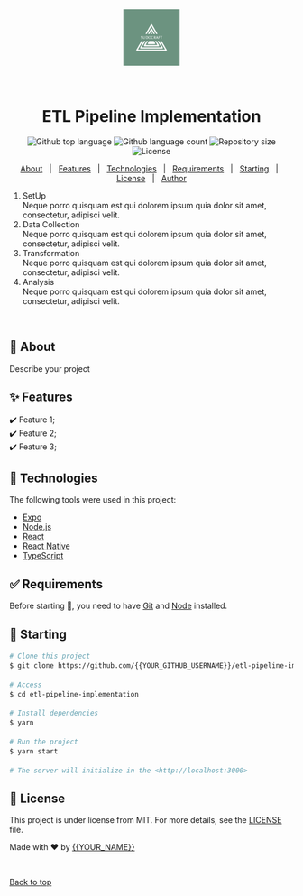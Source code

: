 <div align="center" id="top"> 
  <img src="./data/images/25346168.png" alt="ETL Pipeline Implementation" style="height:100px" />

  &#xa0;

  <!-- <a href="https://etlpipelineimplementation.netlify.app">Demo</a> -->
</div>

<h1 align="center">ETL Pipeline Implementation</h1>

<p align="center">
  <img alt="Github top language" src="https://img.shields.io/github/languages/top/{{YOUR_GITHUB_USERNAME}}/etl-pipeline-implementation?color=56BEB8">

  <img alt="Github language count" src="https://img.shields.io/github/languages/count/{{YOUR_GITHUB_USERNAME}}/etl-pipeline-implementation?color=56BEB8">

  <img alt="Repository size" src="https://img.shields.io/github/repo-size/{{YOUR_GITHUB_USERNAME}}/etl-pipeline-implementation?color=56BEB8">

  <img alt="License" src="https://img.shields.io/github/license/{{YOUR_GITHUB_USERNAME}}/etl-pipeline-implementation?color=56BEB8">

  <!-- <img alt="Github issues" src="https://img.shields.io/github/issues/{{YOUR_GITHUB_USERNAME}}/etl-pipeline-implementation?color=56BEB8" /> -->

  <!-- <img alt="Github forks" src="https://img.shields.io/github/forks/{{YOUR_GITHUB_USERNAME}}/etl-pipeline-implementation?color=56BEB8" /> -->

  <!-- <img alt="Github stars" src="https://img.shields.io/github/stars/{{YOUR_GITHUB_USERNAME}}/etl-pipeline-implementation?color=56BEB8" /> -->
</p>

<!-- Status -->

<!-- <h4 align="center"> 
	🚧  ETL Pipeline Implementation 🚀 Under construction...  🚧
</h4> 

<hr> -->

<p align="center">
  <a href="#dart-about">About</a> &#xa0; | &#xa0; 
  <a href="#sparkles-features">Features</a> &#xa0; | &#xa0;
  <a href="#rocket-technologies">Technologies</a> &#xa0; | &#xa0;
  <a href="#white_check_mark-requirements">Requirements</a> &#xa0; | &#xa0;
  <a href="#checkered_flag-starting">Starting</a> &#xa0; | &#xa0;
  <a href="#memo-license">License</a> &#xa0; | &#xa0;
  <a href="https://github.com/{{YOUR_GITHUB_USERNAME}}" target="_blank">Author</a>
</p>

<head>
  <link rel="stylesheet" href="./data/css/style.css">
</head>
<!-- inspired by https://adobe.ly/3SZ9MC5 -->
<ol>
  <li style="--accent-color: #FF6F00">
    <div class="icon"><i class="fa-light fa-lightbulb-exclamation-on"></i></div>
    <div class="title">SetUp</div>
    <div class="descr">Neque porro quisquam est qui dolorem ipsum quia dolor sit amet, consectetur, adipisci velit.</div>
  </li>
  <li style="--accent-color: #008DC2">
    <div class="icon"><i class="fa-light fa-flower-daffodil"></i></div>
    <div class="title">Data Collection</div>
    <div class="descr">Neque porro quisquam est qui dolorem ipsum quia dolor sit amet, consectetur, adipisci velit.</div>
  </li>
  <li style="--accent-color: #0B456A">
    <div class="icon"><i class="fa-light fa-chart-line-up"></i></div>
    <div class="title">Transformation</div>
    <div class="descr">Neque porro quisquam est qui dolorem ipsum quia dolor sit amet, consectetur, adipisci velit.</div>
  </li>
  <li style="--accent-color: #6A829A">
    <div class="icon"><i class="fa-light fa-chart-mixed"></i></div>
    <div class="title">Analysis</div>
    <div class="descr">Neque porro quisquam est qui dolorem ipsum quia dolor sit amet, consectetur, adipisci velit.</div>
  </li>
</ol>

<br>

## :dart: About ##

Describe your project

## :sparkles: Features ##

:heavy_check_mark: Feature 1;\
:heavy_check_mark: Feature 2;\
:heavy_check_mark: Feature 3;

## :rocket: Technologies ##

The following tools were used in this project:

- [Expo](https://expo.io/)
- [Node.js](https://nodejs.org/en/)
- [React](https://pt-br.reactjs.org/)
- [React Native](https://reactnative.dev/)
- [TypeScript](https://www.typescriptlang.org/)

## :white_check_mark: Requirements ##

Before starting :checkered_flag:, you need to have [Git](https://git-scm.com) and [Node](https://nodejs.org/en/) installed.

## :checkered_flag: Starting ##

```bash
# Clone this project
$ git clone https://github.com/{{YOUR_GITHUB_USERNAME}}/etl-pipeline-implementation

# Access
$ cd etl-pipeline-implementation

# Install dependencies
$ yarn

# Run the project
$ yarn start

# The server will initialize in the <http://localhost:3000>
```

## :memo: License ##

This project is under license from MIT. For more details, see the [LICENSE](LICENSE.md) file.


Made with :heart: by <a href="https://github.com/{{YOUR_GITHUB_USERNAME}}" target="_blank">{{YOUR_NAME}}</a>

&#xa0;

<a href="#top">Back to top</a>
